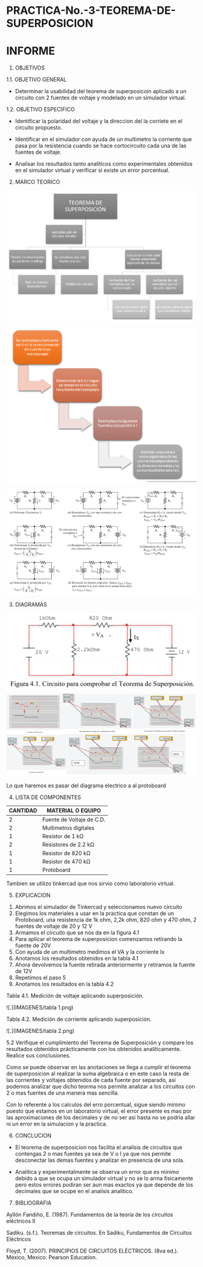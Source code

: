 # PRACTICA-No.-3-TEOREMA-DE-SUPERPOSICION

# INFORME

1. OBJETIVOS 

1.1. OBJETIVO GENERAL

- Determinar la usabilidad del teorema de superposicoin aplicado a un circuito con 2 fuentes de voltaje  y modelado en un simulador virtual.

 1.2. OBJETIVO ESPECIFICO
   

- Identificar la polaridad del voltaje y la direccion del la corriete en el circuito propuesto.
- Identificar en el simulador con ayuda de un multimetro la corriente que pasa por la resistencia cuando se hace cortocircuito cada una de las fuentes de voltaje.

- Analisar los resultados tanto analiticos como experimentales  obtenidos en el simulador virtual y  verificar si existe un error porcentual.


2. MARCO TEORICO

![.](IMAGENES/aa.png)

![.](IMAGENES/aaa.png)

![.](IMAGENES/aaaa.png)


3. DIAGRAMAS

![.](IMAGENES/aaaaa.png)

![.](IMAGENES/diagramaS.png)

Lo que haremos es pasar del diagrama electrico a al protoboard 


4. LISTA DE COMPONENTES

| CANTIDAD|MATERIAL O EQUIPO|
| ----- | ---- |
| 2|Fuente de Voltaje de C.D.|
|2|Multimetros digitales|
|1|Resistor de 1 kΩ|
|2|Resistores de 2.2 kΩ|
|1|Resistor de 820 kΩ|
|1|Resistor de 470 kΩ|
|1|Protoboard|

Tambien se utilizo tinkercad que nos sirvio como laboratorio virtual.

5. EXPLICACION 

1)  Abrimos el simulador de Tinkercad y seleccionamos nuevo circuito
2) Elegimos los materiales a usar en la practica que constan de un Protoboard, una resistencia de 1k ohm, 2,2k ohm, 820 ohm y 470 ohm, 2 fuentes de voltaje de 20 y 12 V
3)  Armamos el circuito que se nos da en la figura 4.1
4)  Para aplicar el teorema de superposicion comenzamos retirando la fuente de 20V
5) Con ayuda de un multimetro medimos el VA y la corriente Ix
6) Anotamos los resultados obtenidos en la tabla 4.1
7) Ahora devolvemos la fuente retirada anteriormente y retiramos la fuente de 12V
8) Repetimos el paso 5 
9) Anotamos los resultados en la tabla 4.2

Tabla 4.1. Medición de voltaje aplicando superposición.

![.](IMAGENES/tabla 1.png)

Tabla 4.2. Medición de corriente aplicando superposición.

![.](IMAGENES/tabla 2.png)

5.2 Verifique el cumplimiento del Teorema de Superposición y compare los
resultados obtenidos prácticamente con los obtenidos analíticamente. Realice sus
conclusiones.

Como se puede observar en las anotaciones se llega a cumplir el teorema de superposicion al realizar la suma algebraica o en este caso la resta de las corrientes y voltajes obtenidos de cada fuente por separado, asi podemos analizar que dicho teorma nos permite analizar a los circuitos con 2 o mas fuentes de una manera mas sencilla.

Con lo referente a los calculos del erro porcentual, sigue siendo minimo puesto que estamos en un laboratorio virtual, el error presente es mas por las aproximaciones de los decimales y de no ser asi hasta no se podria allar ni un error en la simulacion y la practica.

6. CONCLUCION 

- El teorema de superposicion nos facilita  el analisis de circuitos que contengas 2 o mas fuentes  ya sea de V o I ya que nos permite desconectar las demas fuentes y analizar en presencia de una sola.

- Analitica y experimentalmente se observa un error que es minimo debido a que se ocupa un simulador virtual y no se lo arma fisicamente pero estos errores podiran ser aun mas exactos ya que depende de los decimales que se ocupe en el analisis analitico.

7. BIBLIOGRAFIA

Ayllón Fandiño, E. (1987). Fundamentos de la teoría de los circuitos eléctricos II

Sadiku. (s.f.). Teoremas de circuitos. En Sadiku, Fundamentos de Circuitos Eléctricos

Floyd, T. (2007). PRINCIPIOS DE CIRCUITOS ELÉCTRICOS. (8va ed.). Mexico, Mexico: Pearson Education.
